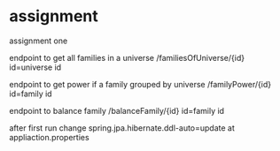 # assignment
assignment one 

endpoint to get all families in a universe
/familiesOfUniverse/{id}
id=universe id

endpoint to get power if a family grouped by universe
/familyPower/{id}
id=family id

endpoint to balance family
/balanceFamily/{id}
id=family id

after first run change spring.jpa.hibernate.ddl-auto=update at appliaction.properties
